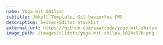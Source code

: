 ```yaml
---
name: Yoga mit Shilpa!
subtitle: Jekyll-Template, Git-basiertes CMS
description: Seiten-Editor Stackbit
external_url: https://github.com/saarcode/yoga-mit-shilpa
image_path: /images/clients/yoga-mit-shilpa_1024x876.png
---
```

